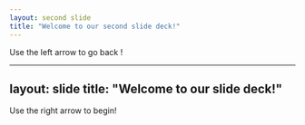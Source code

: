 ```yaml
---
layout: second slide
title: "Welcome to our second slide deck!"
---
```


Use the left  arrow to go back !

---
layout: slide
title: "Welcome to our slide deck!"
---

Use the right arrow to begin!
